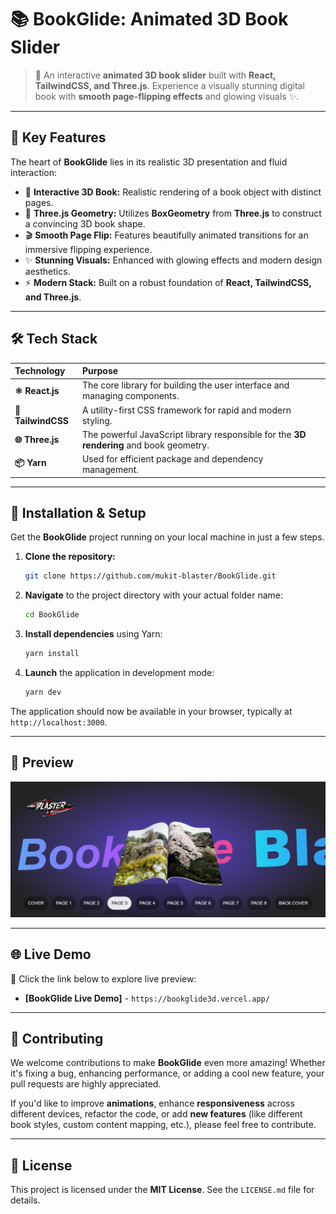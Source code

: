 # 📚 BookGlide: Animated 3D Book Slider

> 🚀 An interactive **animated 3D book slider** built with **React, TailwindCSS, and Three.js**. Experience a visually stunning digital book with **smooth page-flipping effects** and glowing visuals ✨.

---

## 🌟 Key Features

The heart of **BookGlide** lies in its realistic 3D presentation and fluid interaction:

* 📖 **Interactive 3D Book:** Realistic rendering of a book object with distinct pages.
* 🎨 **Three.js Geometry:** Utilizes **BoxGeometry** from **Three.js** to construct a convincing 3D book shape.
* 🎬 **Smooth Page Flip:** Features beautifully animated transitions for an immersive flipping experience.
* ✨ **Stunning Visuals:** Enhanced with glowing effects and modern design aesthetics.
* ⚡ **Modern Stack:** Built on a robust foundation of **React, TailwindCSS, and Three.js**.

---

## 🛠️ Tech Stack

| Technology | Purpose |
| :--- | :--- |
| **⚛️ React.js** | The core library for building the user interface and managing components. |
| **🎨 TailwindCSS** | A utility-first CSS framework for rapid and modern styling. |
| **🌐 Three.js** | The powerful JavaScript library responsible for the **3D rendering** and book geometry. |
| **📦 Yarn** | Used for efficient package and dependency management. |

---

## 🚀 Installation & Setup

Get the **BookGlide** project running on your local machine in just a few steps.

1.  **Clone the repository:**
    ```bash
    git clone https://github.com/mukit-blaster/BookGlide.git
    ```
2.  **Navigate** to the project directory  with your actual folder name:
    ```bash
    cd BookGlide
    ```
3.  **Install dependencies** using Yarn:
    ```bash
    yarn install
    ```
4.  **Launch** the application in development mode:
    ```bash
    yarn dev
    ```

The application should now be available in your browser, typically at `http://localhost:3000`.

---

## 🎥 Preview


![Animated 3D BookGlide preview](./bookglide.png)

---

## 🌐 Live Demo

🔗 Click the link below to explore live preview:

* **[BookGlide Live Demo]** - `https://bookglide3d.vercel.app/`

---

## 🤝 Contributing

We welcome contributions to make **BookGlide** even more amazing! Whether it's fixing a bug, enhancing performance, or adding a cool new feature, your pull requests are highly appreciated.

If you'd like to improve **animations**, enhance **responsiveness** across different devices, refactor the code, or add **new features** (like different book styles, custom content mapping, etc.), please feel free to contribute.

---

## 📄 License

This project is licensed under the **MIT License**. See the `LICENSE.md` file for details.
